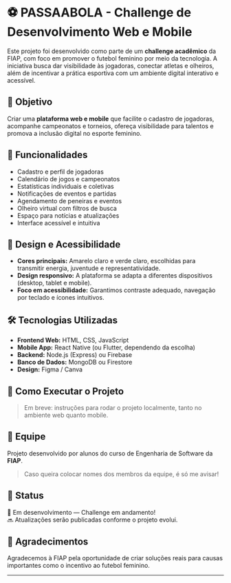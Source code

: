 # ⚽ PASSAABOLA - Challenge de Desenvolvimento Web e Mobile

Este projeto foi desenvolvido como parte de um **challenge acadêmico** da FIAP, com foco em promover o futebol feminino por meio da tecnologia. A iniciativa busca dar visibilidade às jogadoras, conectar atletas e olheiros, além de incentivar a prática esportiva com um ambiente digital interativo e acessível.

## 🎯 Objetivo

Criar uma **plataforma web e mobile** que facilite o cadastro de jogadoras, acompanhe campeonatos e torneios, ofereça visibilidade para talentos e promova a inclusão digital no esporte feminino.

## 🧩 Funcionalidades

- Cadastro e perfil de jogadoras
- Calendário de jogos e campeonatos
- Estatísticas individuais e coletivas
- Notificações de eventos e partidas
- Agendamento de peneiras e eventos
- Olheiro virtual com filtros de busca
- Espaço para notícias e atualizações
- Interface acessível e intuitiva

## 🎨 Design e Acessibilidade

- **Cores principais:** Amarelo claro e verde claro, escolhidas para transmitir energia, juventude e representatividade.
- **Design responsivo:** A plataforma se adapta a diferentes dispositivos (desktop, tablet e mobile).
- **Foco em acessibilidade:** Garantimos contraste adequado, navegação por teclado e ícones intuitivos.

## 🛠️ Tecnologias Utilizadas

- **Frontend Web:** HTML, CSS, JavaScript
- **Mobile App:** React Native (ou Flutter, dependendo da escolha)
- **Backend:** Node.js (Express) ou Firebase
- **Banco de Dados:** MongoDB ou Firestore
- **Design:** Figma / Canva

## 🚀 Como Executar o Projeto

> Em breve: instruções para rodar o projeto localmente, tanto no ambiente web quanto mobile.

## 👥 Equipe

Projeto desenvolvido por alunos do curso de Engenharia de Software da **FIAP**.

> Caso queira colocar nomes dos membros da equipe, é só me avisar!

## 📌 Status

🚧 Em desenvolvimento — Challenge em andamento!  
🔜 Atualizações serão publicadas conforme o projeto evolui.

## 📣 Agradecimentos

Agradecemos à FIAP pela oportunidade de criar soluções reais para causas importantes como o incentivo ao futebol feminino.

---


